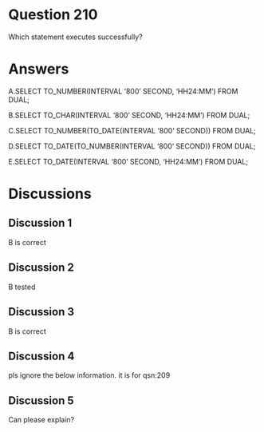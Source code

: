 # Question 210
Which statement executes successfully?

# Answers
A.SELECT TO_NUMBER(INTERVAL ‘800’ SECOND, ‘HH24:MM’) FROM DUAL;

B.SELECT TO_CHAR(INTERVAL ‘800’ SECOND, ‘HH24:MM’) FROM DUAL;

C.SELECT TO_NUMBER(TO_DATE(INTERVAL ‘800’ SECOND)) FROM DUAL;

D.SELECT TO_DATE(TO_NUMBER(INTERVAL ‘800’ SECOND)) FROM DUAL;

E.SELECT TO_DATE(INTERVAL ‘800’ SECOND, ‘HH24:MM’) FROM DUAL;

# Discussions
## Discussion 1
B is correct

## Discussion 2
B tested

## Discussion 3
B is correct

## Discussion 4
pls ignore the below information. it is for qsn:209

## Discussion 5
Can please explain?

